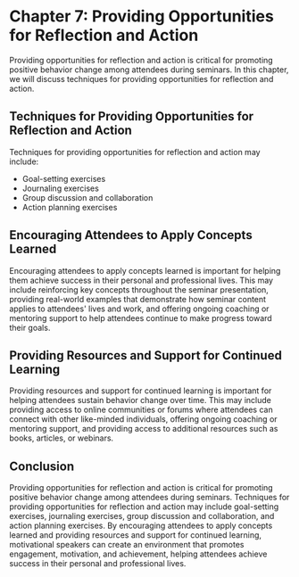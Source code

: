 Chapter 7: Providing Opportunities for Reflection and Action
============================================================

Providing opportunities for reflection and action is critical for promoting positive behavior change among attendees during seminars. In this chapter, we will discuss techniques for providing opportunities for reflection and action.

Techniques for Providing Opportunities for Reflection and Action
----------------------------------------------------------------

Techniques for providing opportunities for reflection and action may include:

* Goal-setting exercises
* Journaling exercises
* Group discussion and collaboration
* Action planning exercises

Encouraging Attendees to Apply Concepts Learned
-----------------------------------------------

Encouraging attendees to apply concepts learned is important for helping them achieve success in their personal and professional lives. This may include reinforcing key concepts throughout the seminar presentation, providing real-world examples that demonstrate how seminar content applies to attendees' lives and work, and offering ongoing coaching or mentoring support to help attendees continue to make progress toward their goals.

Providing Resources and Support for Continued Learning
------------------------------------------------------

Providing resources and support for continued learning is important for helping attendees sustain behavior change over time. This may include providing access to online communities or forums where attendees can connect with other like-minded individuals, offering ongoing coaching or mentoring support, and providing access to additional resources such as books, articles, or webinars.

Conclusion
----------

Providing opportunities for reflection and action is critical for promoting positive behavior change among attendees during seminars. Techniques for providing opportunities for reflection and action may include goal-setting exercises, journaling exercises, group discussion and collaboration, and action planning exercises. By encouraging attendees to apply concepts learned and providing resources and support for continued learning, motivational speakers can create an environment that promotes engagement, motivation, and achievement, helping attendees achieve success in their personal and professional lives.
